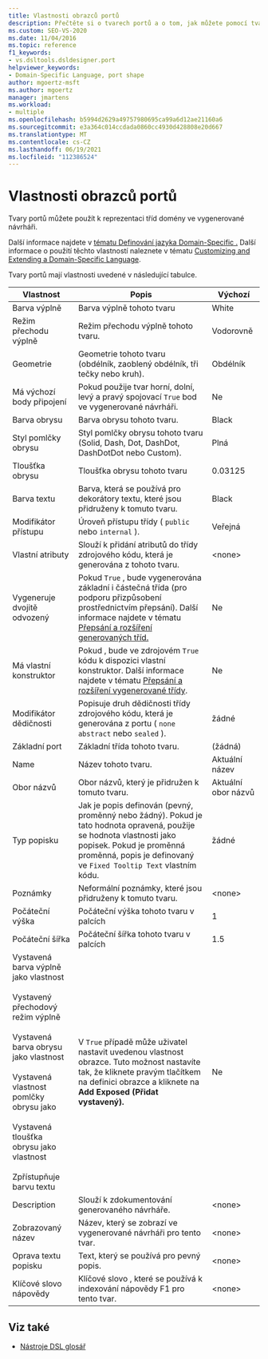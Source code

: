 ```yaml
---
title: Vlastnosti obrazců portů
description: Přečtěte si o tvarech portů a o tom, jak můžete pomocí tvarů portů reprezentovat třídy domén ve vygenerované návrháři.
ms.custom: SEO-VS-2020
ms.date: 11/04/2016
ms.topic: reference
f1_keywords:
- vs.dsltools.dsldesigner.port
helpviewer_keywords:
- Domain-Specific Language, port shape
author: mgoertz-msft
ms.author: mgoertz
manager: jmartens
ms.workload:
- multiple
ms.openlocfilehash: b5994d2629a49757980695ca99a6d12ae21160a6
ms.sourcegitcommit: e3a364c014ccdada0860cc4930d428808e20d667
ms.translationtype: MT
ms.contentlocale: cs-CZ
ms.lasthandoff: 06/19/2021
ms.locfileid: "112386524"
---
```

# <a name="properties-of-port-shapes"></a>Vlastnosti obrazců portů
Tvary portů můžete použít k reprezentaci tříd domény ve vygenerované návrháři.

 Další informace najdete v [tématu Definování jazyka Domain-Specific .](../modeling/how-to-define-a-domain-specific-language.md) Další informace o použití těchto vlastností naleznete v tématu [Customizing and Extending a Domain-Specific Language](../modeling/customizing-and-extending-a-domain-specific-language.md).

 Tvary portů mají vlastnosti uvedené v následující tabulce.

|Vlastnost|Popis|Výchozí|
|-|-|-|
|Barva výplně|Barva výplně tohoto tvaru|White|
|Režim přechodu výplně|Režim přechodu výplně tohoto tvaru.|Vodorovně|
|Geometrie|Geometrie tohoto tvaru (obdélník, zaoblený obdélník, tři tečky nebo kruh).|Obdélník|
|Má výchozí body připojení|Pokud použije tvar horní, dolní, levý a pravý spojovací `True` bod ve vygenerované návrháři.|Ne|
|Barva obrysu|Barva obrysu tohoto tvaru.|Black|
|Styl pomlčky obrysu|Styl pomlčky obrysu tohoto tvaru (Solid, Dash, Dot, DashDot, DashDotDot nebo Custom).|Plná|
|Tloušťka obrysu|Tloušťka obrysu tohoto tvaru|0.03125|
|Barva textu|Barva, která se používá pro dekorátory textu, které jsou přidruženy k tomuto tvaru.|Black|
|Modifikátor přístupu|Úroveň přístupu třídy ( `public` nebo `internal` ).|Veřejná|
|Vlastní atributy|Slouží k přidání atributů do třídy zdrojového kódu, která je generována z tohoto tvaru.|\<none>|
|Vygeneruje dvojitě odvozený|Pokud `True` , bude vygenerována základní i částečná třída (pro podporu přizpůsobení prostřednictvím přepsání). Další informace najdete v tématu [Přepsání a rozšíření generovaných tříd.](../modeling/overriding-and-extending-the-generated-classes.md)|Ne|
|Má vlastní konstruktor|Pokud , bude ve zdrojovém `True` kódu k dispozici vlastní konstruktor. Další informace najdete v tématu [Přepsání a rozšíření vygenerované třídy](../modeling/overriding-and-extending-the-generated-classes.md).|Ne|
|Modifikátor dědičnosti|Popisuje druh dědičnosti třídy zdrojového kódu, která je generována z portu ( `none` `abstract` nebo `sealed` ).|žádné|
|Základní port|Základní třída tohoto tvaru.|(žádná)|
|Name|Název tohoto tvaru.|Aktuální název|
|Obor názvů|Obor názvů, který je přidružen k tomuto tvaru.|Aktuální obor názvů|
|Typ popisku|Jak je popis definován (pevný, proměnný nebo žádný). Pokud je tato hodnota opravená, použije se hodnota vlastnosti jako popisek. Pokud je proměnná proměnná, popis je definovaný ve `Fixed Tooltip Text` vlastním kódu.|žádné|
|Poznámky|Neformální poznámky, které jsou přidruženy k tomuto tvaru.|\<none>|
|Počáteční výška|Počáteční výška tohoto tvaru v palcích|1|
|Počáteční šířka|Počáteční šířka tohoto tvaru v palcích|1.5|
|Vystavená barva výplně jako vlastnost<br /><br /> Vystavený přechodový režim výplně<br /><br /> Vystavená barva obrysu jako vlastnost<br /><br /> Vystavená vlastnost pomlčky obrysu jako<br /><br /> Vystavená tloušťka obrysu jako vlastnost<br /><br /> Zpřístupňuje barvu textu|V `True` případě může uživatel nastavit uvedenou vlastnost obrazce. Tuto možnost nastavíte tak, že kliknete pravým tlačítkem na definici obrazce a kliknete na **Add Exposed (Přidat vystavený).**|Ne|
|Description|Slouží k zdokumentování generovaného návrháře.|\<none>|
|Zobrazovaný název|Název, který se zobrazí ve vygenerované návrháři pro tento tvar.|\<none>|
|Oprava textu popisku|Text, který se používá pro pevný popis.|\<none>|
|Klíčové slovo nápovědy|Klíčové slovo , které se používá k indexování nápovědy F1 pro tento tvar.|\<none>|

## <a name="see-also"></a>Viz také

- [Nástroje DSL glosář](/previous-versions/bb126564(v=vs.100))
